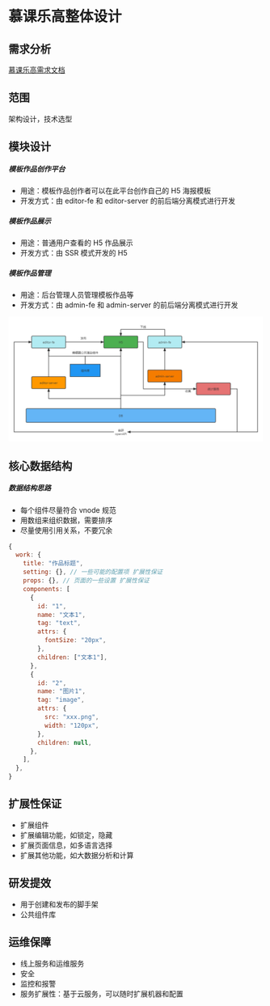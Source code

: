 # 慕课乐高整体设计

## 需求分析

[慕课乐高需求文档](https://www.yuque.com/books/share/af79538c-09eb-4ddd-bfb7-599816c233bf)

## 范围

架构设计，技术选型

## 模块设计

##### 模板作品创作平台

- 用途：模板作品创作者可以在此平台创作自己的 H5 海报模板
- 开发方式：由 editor-fe 和 editor-server 的前后端分离模式进行开发

##### 模板作品展示

- 用途：普通用户查看的 H5 作品展示
- 开发方式：由 SSR 模式开发的 H5

##### 模板作品管理

- 用途：后台管理人员管理模板作品等
- 开发方式：由 admin-fe 和 admin-server 的前后端分离模式进行开发

![项目模块关系](./images/01_项目模块关系.png "项目模块关系")

## 核心数据结构

##### 数据结构思路

- 每个组件尽量符合 vnode 规范
- 用数组来组织数据，需要排序
- 尽量使用引用关系，不要冗余

```js
{
  work: {
    title: "作品标题",
    setting: {}, // 一些可能的配置项 扩展性保证
    props: {}, // 页面的一些设置 扩展性保证
    components: [
      {
        id: "1",
        name: "文本1",
        tag: "text",
        attrs: {
          fontSize: "20px",
        },
        children: ["文本1"],
      },
      {
        id: "2",
        name: "图片1",
        tag: "image",
        attrs: {
          src: "xxx.png",
          width: "120px",
        },
        children: null,
      },
    ],
  },
}
```

## 扩展性保证

- 扩展组件
- 扩展编辑功能，如锁定，隐藏
- 扩展页面信息，如多语言选择
- 扩展其他功能，如大数据分析和计算

## 研发提效

- 用于创建和发布的脚手架
- 公共组件库

## 运维保障

- 线上服务和运维服务
- 安全
- 监控和报警
- 服务扩展性：基于云服务，可以随时扩展机器和配置
